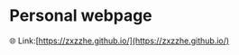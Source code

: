 # Personal webpage
:globe_with_meridians: Link:[https://zxzzhe.github.io/](https://zxzzhe.github.io/)